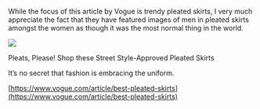 While the focus of this article by Vogue is trendy pleated skirts, I very much appreciate the fact that they have featured images of men in pleated skirts amongst the women as though it was the most normal thing in the world.

[](https://www.vogue.com/article/best-pleated-skirts "Pleats, Please! Shop these Street Style-Approved Pleated Skirts")

![](00-social%20(51).jpg)

Pleats, Please! Shop these Street Style-Approved Pleated Skirts

It’s no secret that fashion is embracing the uniform.

[https://www.vogue.com/article/best-pleated-skirts](https://www.vogue.com/article/best-pleated-skirts)